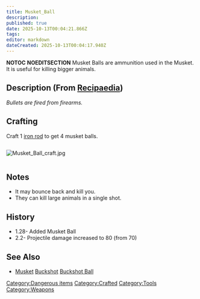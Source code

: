 ```yaml
---
title: Musket_Ball
description: 
published: true
date: 2025-10-13T00:04:21.866Z
tags: 
editor: markdown
dateCreated: 2025-10-13T00:04:17.940Z
---
```


__NOTOC__ __NOEDITSECTION__  Musket Balls are ammunition used in
the Musket. It is useful for killing bigger animals.

## Description (From [Recipaedia](Recipaedia "wikilink"))

*Bullets are fired from firearms.*

## Crafting

Craft 1 [iron rod](rod "wikilink") to get 4 musket balls.

<div style="overflow: hidden">

![Musket_Ball_craft.jpg](Musket_Ball_craft.jpg
"Musket_Ball_craft.jpg")

</div>

## Notes

  - It may bounce back and kill you.
  - They can kill large animals in a single shot.

## History

  - 1.28- Added Musket Ball
  - 2.2- Projectile damage increased to 80 (from 70)

## See Also

  -
    [Musket](Musket "wikilink")
    [Buckshot](Buckshot "wikilink")
    [Buckshot Ball](Buckshot_Ball "wikilink")

[Category:Dangerous items](Category:Dangerous_items "wikilink")
[Category:Crafted](Category:Crafted "wikilink")
[Category:Tools](Category:Tools "wikilink")
[Category:Weapons](Category:Weapons "wikilink")